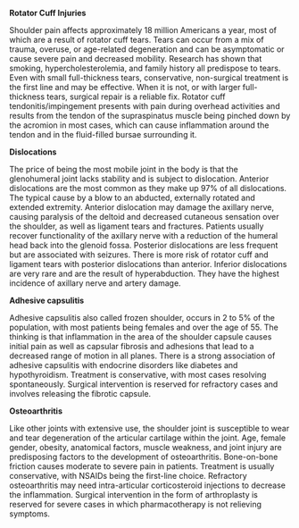 **Rotator Cuff Injuries**

Shoulder pain affects approximately 18 million Americans a year, most of which are a result of rotator cuff tears. Tears can occur from a mix of trauma, overuse, or age-related degeneration and can be asymptomatic or cause severe pain and decreased mobility. Research has shown that smoking, hypercholesterolemia, and family history all predispose to tears. Even with small full-thickness tears, conservative, non-surgical treatment is the first line and may be effective. When it is not, or with larger full-thickness tears, surgical repair is a reliable fix. Rotator cuff tendonitis/impingement presents with pain during overhead activities and results from the tendon of the supraspinatus muscle being pinched down by the acromion in most cases, which can cause inflammation around the tendon and in the fluid-filled bursae surrounding it.

**Dislocations**

The price of being the most mobile joint in the body is that the glenohumeral joint lacks stability and is subject to dislocation. Anterior dislocations are the most common as they make up 97% of all dislocations. The typical cause by a blow to an abducted, externally rotated and extended extremity. Anterior dislocation may damage the axillary nerve, causing paralysis of the deltoid and decreased cutaneous sensation over the shoulder, as well as ligament tears and fractures. Patients usually recover functionality of the axillary nerve with a reduction of the humeral head back into the glenoid fossa. Posterior dislocations are less frequent but are associated with seizures. There is more risk of rotator cuff and ligament tears with posterior dislocations than anterior. Inferior dislocations are very rare and are the result of hyperabduction. They have the highest incidence of axillary nerve and artery damage.

**Adhesive capsulitis**

Adhesive capsulitis also called frozen shoulder, occurs in 2 to 5% of the population, with most patients being females and over the age of 55. The thinking is that inflammation in the area of the shoulder capsule causes initial pain as well as capsular fibrosis and adhesions that lead to a decreased range of motion in all planes. There is a strong association of adhesive capsulitis with endocrine disorders like diabetes and hypothyroidism. Treatment is conservative, with most cases resolving spontaneously. Surgical intervention is reserved for refractory cases and involves releasing the fibrotic capsule.

**Osteoarthritis**

Like other joints with extensive use, the shoulder joint is susceptible to wear and tear degeneration of the articular cartilage within the joint. Age, female gender, obesity, anatomical factors, muscle weakness, and joint injury are predisposing factors to the development of osteoarthritis. Bone-on-bone friction causes moderate to severe pain in patients. Treatment is usually conservative, with NSAIDs being the first-line choice. Refractory osteoarthritis may need intra-articular corticosteroid injections to decrease the inflammation. Surgical intervention in the form of arthroplasty is reserved for severe cases in which pharmacotherapy is not relieving symptoms.